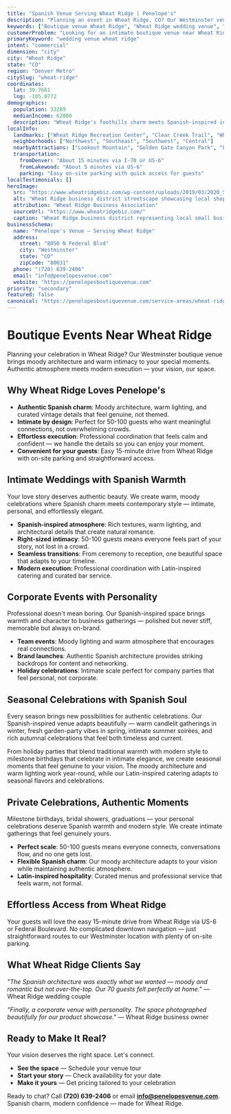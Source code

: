 ```yaml
---
title: "Spanish Venue Serving Wheat Ridge | Penelope's"
description: "Planning an event in Wheat Ridge, CO? Our Westminster venue offers moody Spanish architecture and intimate spaces for 50-100 guests. Authentic atmosphere."
keywords: ["Boutique venue Wheat Ridge", "Wheat Ridge wedding venue", "intimate event space Wheat Ridge CO", "moody venue near Wheat Ridge", "50-100 guest venue Wheat Ridge", "Westminster venue serving Wheat Ridge"]
customerProblem: "Looking for an intimate boutique venue near Wheat Ridge with authentic atmosphere and modern execution for 50-100 guests?"
primaryKeyword: "wedding venue wheat ridge"
intent: "commercial"
dimension: "city"
city: "Wheat Ridge"
state: "CO"
region: "Denver Metro"
citySlug: "wheat-ridge"
coordinates:
  lat: 39.7661
  lng: -105.0772
demographics:
  population: 33289
  medianIncome: 62000
  description: "Wheat Ridge's foothills charm meets Spanish-inspired intimacy—perfect for authentic weddings, celebrations, and meaningful corporate moments."
localInfo:
  landmarks: ["Wheat Ridge Recreation Center", "Clear Creek Trail", "Wheat Ridge Greenbelt", "Historic Downtown"]
  neighborhoods: ["Northwest", "Southeast", "Southwest", "Central"]
  nearbyAttractions: ["Lookout Mountain", "Golden Gate Canyon Park", "Local breweries", "Foothills trails"]
  transportation:
    fromDenver: "About 15 minutes via I-70 or US-6"
    fromLakewood: "About 5 minutes via US-6"
    parking: "Easy on-site parking with quick access for guests"
localTestimonials: []
heroImage:
  src: "https://www.wheatridgebiz.com/wp-content/uploads/2019/03/2020_Slides2013_6-e1554007124538.jpg"
  alt: "Wheat Ridge business district streetscape showcasing local shops, community life, and small‑town charm"
  attribution: "Wheat Ridge Business Association"
  sourceUrl: "https://www.wheatridgebiz.com/"
  caption: "Wheat Ridge business district representing local small businesses and community spirit"
businessSchema:
  name: "Penelope's Venue – Serving Wheat Ridge"
  address:
    street: "8050 N Federal Blvd"
    city: "Westminster"
    state: "CO"
    zipCode: "80031"
  phone: "(720) 639-2406"
  email: "info@penelopesvenue.com"
  website: "https://penelopesboutiquevenue.com"
priority: "secondary"
featured: false
canonical: "https://penelopesboutiquevenue.com/service-areas/wheat-ridge/"
---
```


# Boutique Events Near Wheat Ridge

Planning your celebration in Wheat Ridge? Our Westminster boutique venue brings moody architecture and warm intimacy to your special moments. Authentic atmosphere meets modern execution — your vision, our space.

## Why Wheat Ridge Loves Penelope's

- **Authentic Spanish charm**: Moody architecture, warm lighting, and curated vintage details that feel genuine, not themed.
- **Intimate by design**: Perfect for 50-100 guests who want meaningful connections, not overwhelming crowds.
- **Effortless execution**: Professional coordination that feels calm and confident — we handle the details so you can enjoy your moment.
- **Convenient for your guests**: Easy 15-minute drive from Wheat Ridge with on-site parking and straightforward access.

## Intimate Weddings with Spanish Warmth

Your love story deserves authentic beauty. We create warm, moody celebrations where Spanish charm meets contemporary style — intimate, personal, and effortlessly elegant.

- **Spanish-inspired atmosphere**: Rich textures, warm lighting, and architectural details that create natural romance.
- **Right-sized intimacy**: 50-100 guests means everyone feels part of your story, not lost in a crowd.
- **Seamless transitions**: From ceremony to reception, one beautiful space that adapts to your timeline.
- **Modern execution**: Professional coordination with Latin-inspired catering and curated bar service.

## Corporate Events with Personality

Professional doesn't mean boring. Our Spanish-inspired space brings warmth and character to business gatherings — polished but never stiff, memorable but always on-brand.

- **Team events**: Moody lighting and warm atmosphere that encourages real connections.
- **Brand launches**: Authentic Spanish architecture provides striking backdrops for content and networking.
- **Holiday celebrations**: Intimate scale perfect for company parties that feel personal, not corporate.

## Seasonal Celebrations with Spanish Soul

Every season brings new possibilities for authentic celebrations. Our Spanish-inspired venue adapts beautifully — warm candlelit gatherings in winter, fresh garden-party vibes in spring, intimate summer soirées, and rich autumnal celebrations that feel both timeless and current.

From holiday parties that blend traditional warmth with modern style to milestone birthdays that celebrate in intimate elegance, we create seasonal moments that feel genuine to your vision. The moody architecture and warm lighting work year-round, while our Latin-inspired catering adapts to seasonal flavors and celebrations.

## Private Celebrations, Authentic Moments

Milestone birthdays, bridal showers, graduations — your personal celebrations deserve Spanish warmth and modern style. We create intimate gatherings that feel genuinely yours.

- **Perfect scale**: 50-100 guests means everyone connects, conversations flow, and no one gets lost.
- **Flexible Spanish charm**: Our moody architecture adapts to your vision while maintaining authentic atmosphere.
- **Latin-inspired hospitality**: Curated menus and professional service that feels warm, not formal.

## Effortless Access from Wheat Ridge

Your guests will love the easy 15-minute drive from Wheat Ridge via US-6 or Federal Boulevard. No complicated downtown navigation — just straightforward routes to our Westminster location with plenty of on-site parking.

## What Wheat Ridge Clients Say

*"The Spanish architecture was exactly what we wanted — moody and romantic but not over-the-top. Our 70 guests felt perfectly at home."* — Wheat Ridge wedding couple

*"Finally, a corporate venue with personality. The space photographed beautifully for our product showcase."* — Wheat Ridge business owner

## Ready to Make It Real?

Your vision deserves the right space. Let's connect.

- **See the space** — Schedule your venue tour
- **Start your story** — Check availability for your date  
- **Make it yours** — Get pricing tailored to your celebration

Ready to chat? Call **(720) 639-2406** or email **info@penelopesvenue.com**. Spanish charm, modern confidence — made for Wheat Ridge.
